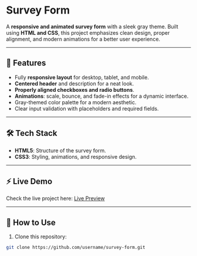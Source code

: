 # Survey Form

A **responsive and animated survey form** with a sleek gray theme. Built using **HTML and CSS**, this project emphasizes clean design, proper alignment, and modern animations for a better user experience.

---

## 🔹 Features

- Fully **responsive layout** for desktop, tablet, and mobile.
- **Centered header** and description for a neat look.
- **Properly aligned checkboxes and radio buttons**.
- **Animations**: scale, bounce, and fade-in effects for a dynamic interface.
- Gray-themed color palette for a modern aesthetic.
- Clear input validation with placeholders and required fields.

---

## 🛠 Tech Stack

- **HTML5**: Structure of the survey form.  
- **CSS3**: Styling, animations, and responsive design.  

----

## ⚡ Live Demo

Check the live project here: [Live Preview](https://username.github.io/survey-form/)

---

## 📄 How to Use

1. Clone this repository:
```bash
git clone https://github.com/username/survey-form.git

